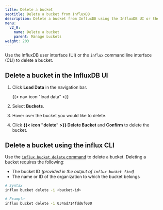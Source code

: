 ```yaml
---
title: Delete a bucket
seotitle: Delete a bucket from InfluxDB
description: Delete a bucket from InfluxDB using the InfluxDB UI or the influx CLI
menu:
  v2_0:
    name: Delete a bucket
    parent: Manage buckets
weight: 203
---
```


Use the InfluxDB user interface (UI) or the `influx` command line interface (CLI)
to delete a bucket.

## Delete a bucket in the InfluxDB UI

1. Click **Load Data** in the navigation bar.

    {{< nav-icon "load data" >}}

2. Select **Buckets**.
3. Hover over the bucket you would like to delete.
4. Click **{{< icon "delete" >}} Delete Bucket** and **Confirm** to delete the bucket.

## Delete a bucket using the influx CLI

Use the [`influx bucket delete` command](/v2.0/reference/cli/influx/bucket/delete)
to delete a bucket. Deleting a bucket requires the following:

- The bucket ID _(provided in the output of `influx bucket find`)_
- The name or ID of the organization to which the bucket belongs

```sh
# Syntax
influx bucket delete -i <bucket-id>

# Example
influx bucket delete -i 034ad714fdd6f000
```
